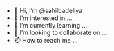 - 👋 Hi, I’m @sahilbadeliya
- 👀 I’m interested in ...
- 🌱 I’m currently learning ...
- 💞️ I’m looking to collaborate on ...
- 📫 How to reach me ...

<!---
sahilbadeliya/sahilbadeliya is a ✨ special ✨ repository because its `README.md` (this file) appears on your GitHub profile.
You can click the Preview link to take a look at your changes.
--->

